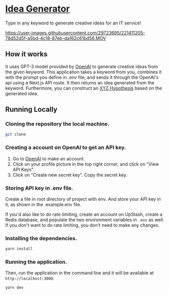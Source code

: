 # [Idea Generator](https://ideagenerator-xyz.vercel.app/)

Type in any keyword to generate creative ideas for an IT service!

https://user-images.githubusercontent.com/29723695/221411205-78d52d5f-a5bd-4c18-87eb-da162c61bd56.MOV


## How it works

It uses GPT-3 model provided by [OpenAI](https://platform.openai.com/docs/models/gpt-3) to generate creative ideas from the given keyword. This application takes a keyword from you, combines it with the prompt you define in .env file, and sends it through the OpenAI's api using a Next.js API route. It then returns an idea generated from the keyword. Furthermore, you can construct an [XYZ Hypothesis](https://www.youtube.com/watch?v=4sZMHAMN0DQ) based on the generated idea.

## Running Locally

### Cloning the repository the local machine.

```bash
git clone
```

### Creating a account on OpenAI to get an API key.

1. Go to [OpenAI](https://openai.com/api/) to make an account.
2. Click on your profile picture in the top right corner, and click on "View API Keys".
3. Click on "Create new secret key". Copy the secret key.


### Storing API key in .env file.

Create a file in root directory of project with env. And store your API key in it, as shown in the .example.env file.


If you'd also like to do rate limiting, create an account on UpStash, create a Redis database, and populate the two environment variables in `.env` as well. If you don't want to do rate limiting, you don't need to make any changes.

### Installing the dependencies.

```bash
yarn install
```

### Running the application.

Then, run the application in the command line and it will be available at `http://localhost:3000`.

```bash
yarn dev
```
